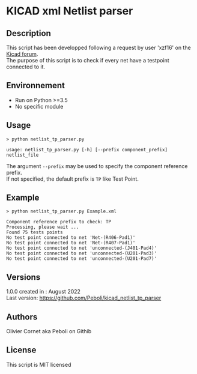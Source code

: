 # KICAD xml Netlist parser

## Description

This script has been developped following a request by user 'xzf16' on the [Kicad forum](https://forum.kicad.info/t/could-anyone-have-a-python-script-to-export-the-relationship-between-net-and-test-point/37024).<br>
The purpose of this script is to check if every net have a testpoint connected to it.

## Environnement
 * Run on Python >=3.5
 * No specific module

## Usage

```shell
> python netlist_tp_parser.py

usage: netlist_tp_parser.py [-h] [--prefix component_prefix] netlist_file
```

The argument `--prefix` may be used to specify the component reference prefix.<br>
If not specified, the default prefix is `TP` like Test Point.

## Example

```shell
> python netlist_tp_parser.py Example.xml

Component reference prefix to check: TP
Processing, please wait ...
Found 75 tests points
No test point connected to net 'Net-(R406-Pad1)'
No test point connected to net 'Net-(R407-Pad1)'
No test point connected to net 'unconnected-(J401-Pad4)'
No test point connected to net 'unconnected-(U201-Pad3)'
No test point connected to net 'unconnected-(U201-Pad7)'
```

## Versions

1.0.0 created in : August 2022<br>
Last version: https://github.com/Peboli/kicad_netlist_tp_parser  

## Authors
Olivier Cornet aka Peboli on Githib

## License
This script is MIT licensed